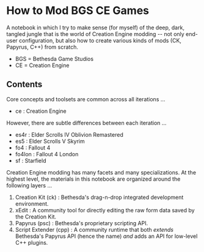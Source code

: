 # How to Mod BGS CE Games

A notebook in which I try to make sense (for myself) of the deep, dark, tangled jungle that is the world of Creation Engine modding -- not only end-user configuration, but also how to create various kinds of mods (CK, Papyrus, C++) from scratch.

- BGS = Bethesda Game Studios
- CE = Creation Engine

## Contents

Core concepts and toolsets are common across all iterations ...

- ce : Creation Engine

However, there are subtle differences between each iteration ...

- es4r : Elder Scrolls IV Oblivion Remastered
- es5 : Elder Scrolls V Skyrim
- fo4 : Fallout 4
- fo4lon : Fallout 4 London
- sf : Starfield

Creation Engine modding has many facets and many specializations.
At the highest level, the materials in this notebook are organized around the following layers ...

1. Creation Kit (ck) : Bethesda's drag-n-drop integrated development environment.
2. xEdit : A community tool for directly editing the raw form data saved by the Creation Kit.
3. Papyrus (psc) : Bethesda's proprietary scripting API.
4. Script Extender (cpp) : A community runtime that both _extends_ Bethesda's Papyrus API (hence the name) _and_ adds an API for low-level C++ plugins.
